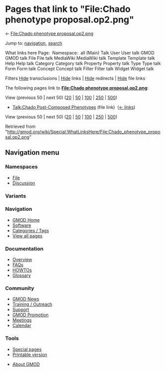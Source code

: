 <div id="mw-page-base" class="noprint">

</div>

<div id="mw-head-base" class="noprint">

</div>

<div id="content" class="mw-body" role="main">

<span id="top"></span>

<div id="mw-js-message" style="display:none;">

</div>



# <span dir="auto">Pages that link to "File:Chado phenotype proposal.op2.png"</span>

<div id="bodyContent">

<div id="contentSub">

← [File:Chado phenotype
proposal.op2.png](/wiki/File:Chado_phenotype_proposal.op2.png "File:Chado phenotype proposal.op2.png")

</div>

<div id="jump-to-nav" class="mw-jump">

Jump to: [navigation](#mw-navigation), [search](#p-search)

</div>

<div id="mw-content-text">

What links here Page:  Namespace:  all (Main) Talk User User talk GMOD
GMOD talk File File talk MediaWiki MediaWiki talk Template Template talk
Help Help talk Category Category talk Property Property talk Type Type
talk Form Form talk Concept Concept talk Filter Filter talk Widget
Widget talk

Filters
[Hide](/mediawiki/index.php?title=Special:WhatLinksHere/File:Chado_phenotype_proposal.op2.png&hidetrans=1 "Special:WhatLinksHere/File:Chado phenotype proposal.op2.png")
transclusions \|
[Hide](/mediawiki/index.php?title=Special:WhatLinksHere/File:Chado_phenotype_proposal.op2.png&hidelinks=1 "Special:WhatLinksHere/File:Chado phenotype proposal.op2.png")
links \|
[Hide](/mediawiki/index.php?title=Special:WhatLinksHere/File:Chado_phenotype_proposal.op2.png&hideredirs=1 "Special:WhatLinksHere/File:Chado phenotype proposal.op2.png")
redirects \|
[Hide](/mediawiki/index.php?title=Special:WhatLinksHere/File:Chado_phenotype_proposal.op2.png&hideimages=1 "Special:WhatLinksHere/File:Chado phenotype proposal.op2.png")
file links

The following pages link to **[File:Chado phenotype
proposal.op2.png](/wiki/File:Chado_phenotype_proposal.op2.png "File:Chado phenotype proposal.op2.png")**:

View (previous 50 \| next 50)
([20](/mediawiki/index.php?title=Special:WhatLinksHere/File:Chado_phenotype_proposal.op2.png&limit=20 "Special:WhatLinksHere/File:Chado phenotype proposal.op2.png")
\|
[50](/mediawiki/index.php?title=Special:WhatLinksHere/File:Chado_phenotype_proposal.op2.png&limit=50 "Special:WhatLinksHere/File:Chado phenotype proposal.op2.png")
\|
[100](/mediawiki/index.php?title=Special:WhatLinksHere/File:Chado_phenotype_proposal.op2.png&limit=100 "Special:WhatLinksHere/File:Chado phenotype proposal.op2.png")
\|
[250](/mediawiki/index.php?title=Special:WhatLinksHere/File:Chado_phenotype_proposal.op2.png&limit=250 "Special:WhatLinksHere/File:Chado phenotype proposal.op2.png")
\|
[500](/mediawiki/index.php?title=Special:WhatLinksHere/File:Chado_phenotype_proposal.op2.png&limit=500 "Special:WhatLinksHere/File:Chado phenotype proposal.op2.png"))

- [Talk:Chado Post-Composed
  Phenotypes](/wiki/Talk:Chado_Post-Composed_Phenotypes "Talk:Chado Post-Composed Phenotypes")
  (file link) ‎ <span class="mw-whatlinkshere-tools">([←
  links](/mediawiki/index.php?title=Special:WhatLinksHere&target=Talk%3AChado+Post-Composed+Phenotypes "Special:WhatLinksHere"))</span>

View (previous 50 \| next 50)
([20](/mediawiki/index.php?title=Special:WhatLinksHere/File:Chado_phenotype_proposal.op2.png&limit=20 "Special:WhatLinksHere/File:Chado phenotype proposal.op2.png")
\|
[50](/mediawiki/index.php?title=Special:WhatLinksHere/File:Chado_phenotype_proposal.op2.png&limit=50 "Special:WhatLinksHere/File:Chado phenotype proposal.op2.png")
\|
[100](/mediawiki/index.php?title=Special:WhatLinksHere/File:Chado_phenotype_proposal.op2.png&limit=100 "Special:WhatLinksHere/File:Chado phenotype proposal.op2.png")
\|
[250](/mediawiki/index.php?title=Special:WhatLinksHere/File:Chado_phenotype_proposal.op2.png&limit=250 "Special:WhatLinksHere/File:Chado phenotype proposal.op2.png")
\|
[500](/mediawiki/index.php?title=Special:WhatLinksHere/File:Chado_phenotype_proposal.op2.png&limit=500 "Special:WhatLinksHere/File:Chado phenotype proposal.op2.png"))

</div>

<div class="printfooter">

Retrieved from
"<http://gmod.org/wiki/Special:WhatLinksHere/File:Chado_phenotype_proposal.op2.png>"

</div>

<div id="catlinks" class="catlinks catlinks-allhidden">

</div>

<div class="visualClear">

</div>

</div>

</div>

<div id="mw-navigation">

## Navigation menu

<div id="mw-head">



<div id="left-navigation">

<div id="p-namespaces" class="vectorTabs" role="navigation"
aria-labelledby="p-namespaces-label">

### Namespaces

- <span id="ca-nstab-image"><a href="/wiki/File:Chado_phenotype_proposal.op2.png" accesskey="c"
  title="View the file page [c]">File</a></span>
- <span id="ca-talk"><a
  href="/mediawiki/index.php?title=File_talk:Chado_phenotype_proposal.op2.png&amp;action=edit&amp;redlink=1"
  accesskey="t"
  title="Discussion about the content page [t]">Discussion</a></span>

</div>

<div id="p-variants" class="vectorMenu emptyPortlet" role="navigation"
aria-labelledby="p-variants-label">

### 

### Variants[](#)

<div class="menu">

</div>

</div>

</div>





</div>

</div>

</div>

<div id="mw-panel">

<div id="p-logo" role="banner">

<a href="/wiki/Main_Page"
style="background-image: url(http://gmod.org/images/GMOD-cogs.png);"
title="Visit the main page"></a>

</div>

<div id="p-Navigation" class="portal" role="navigation"
aria-labelledby="p-Navigation-label">

### Navigation

<div class="body">

- <span id="n-GMOD-Home">[GMOD Home](/wiki/Main_Page)</span>
- <span id="n-Software">[Software](/wiki/GMOD_Components)</span>
- <span id="n-Categories-.2F-Tags">[Categories /
  Tags](/wiki/Categories)</span>
- <span id="n-View-all-pages">[View all
  pages](/wiki/Special:AllPages)</span>

</div>

</div>

<div id="p-Documentation" class="portal" role="navigation"
aria-labelledby="p-Documentation-label">

### Documentation

<div class="body">

- <span id="n-Overview">[Overview](/wiki/Overview)</span>
- <span id="n-FAQs">[FAQs](/wiki/Category:FAQ)</span>
- <span id="n-HOWTOs">[HOWTOs](/wiki/Category:HOWTO)</span>
- <span id="n-Glossary">[Glossary](/wiki/Glossary)</span>

</div>

</div>

<div id="p-Community" class="portal" role="navigation"
aria-labelledby="p-Community-label">

### Community

<div class="body">

- <span id="n-GMOD-News">[GMOD News](/wiki/GMOD_News)</span>
- <span id="n-Training-.2F-Outreach">[Training /
  Outreach](/wiki/Training_and_Outreach)</span>
- <span id="n-Support">[Support](/wiki/Support)</span>
- <span id="n-GMOD-Promotion">[GMOD
  Promotion](/wiki/GMOD_Promotion)</span>
- <span id="n-Meetings">[Meetings](/wiki/Meetings)</span>
- <span id="n-Calendar">[Calendar](/wiki/Calendar)</span>

</div>

</div>

<div id="p-tb" class="portal" role="navigation"
aria-labelledby="p-tb-label">

### Tools

<div class="body">

- <span id="t-specialpages"><a href="/wiki/Special:SpecialPages" accesskey="q"
  title="A list of all special pages [q]">Special pages</a></span>
- <span id="t-print"><a
  href="/mediawiki/index.php?title=Special:WhatLinksHere/File:Chado_phenotype_proposal.op2.png&amp;printable=yes"
  rel="alternate" accesskey="p"
  title="Printable version of this page [p]">Printable version</a></span>

</div>

</div>

</div>

</div>

<div id="footer" role="contentinfo">

- <span id="footer-places-about">[About
  GMOD](/wiki/GMOD:About "GMOD:About")</span>

<!-- -->






</div>

